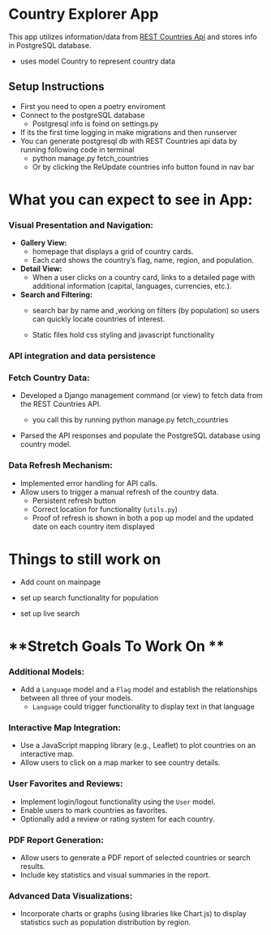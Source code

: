 # Country Explorer App
This app utilizes information/data from  [REST Countries Api](https://restcountries.com/)  and stores info in PostgreSQL database.
- uses model Country to represent country data

## **Setup Instructions**
- First you need to open a poetry enviroment
- Connect to the postgreSQL database
    - Postgresql info is foind on settings.py
- If its the first time logging in make migrations and then runserver
- You can generate postgresql db with REST Countries api data by running following code in terminal
    - python manage.py fetch_countries
    - Or by clicking the ReUpdate countries info button found in nav bar
##
# What you can expect to see in App:
### **Visual Presentation and Navigation:**

- **Gallery View:**
    -  homepage that displays a grid of country cards.
    - Each card shows the country’s flag, name, region, and population.
- **Detail View:**
    - When a user clicks on a country card, links to  a detailed page with additional information (capital, languages, currencies, etc.).
- **Search and Filtering:**
    - search bar by name and ,working on filters (by population) so users can quickly locate countries of interest.

    - Static files hold css styling and javascript functionality

### **API integration and data persistence**

### **Fetch Country Data:**

- Developed a Django management command (or view) to fetch data from the REST Countries API.
    - you call this by running python manage.py fetch_countries

- Parsed the API responses and populate the PostgreSQL database using country model.

### **Data Refresh Mechanism:**

- Implemented error handling for API calls.
- Allow users to trigger a manual refresh of the country data.
    - Persistent refresh button
    - Correct location for functionality (`utils.py`)
    - Proof of refresh is shown in both a pop up model and the updated date on each country item displayed


# Things to still work on
- Add count on mainpage

- set up search functionality for  population

- set up live search

# **Stretch Goals To Work On **

### **Additional Models:**

- Add a `Language` model and a `Flag` model and establish the relationships between all three of your models.
    - `Language` could trigger functionality to display text in that language

### **Interactive Map Integration:**

- Use a JavaScript mapping library (e.g., Leaflet) to plot countries on an interactive map.
- Allow users to click on a map marker to see country details.

### **User Favorites and Reviews:**

- Implement login/logout functionality using the `User` model.
- Enable users to mark countries as favorites.
- Optionally add a review or rating system for each country.

### **PDF Report Generation:**
- Allow users to generate a PDF report of selected countries or search results.
- Include key statistics and visual summaries in the report.

### **Advanced Data Visualizations:**

- Incorporate charts or graphs (using libraries like Chart.js) to display statistics such as population distribution by region.